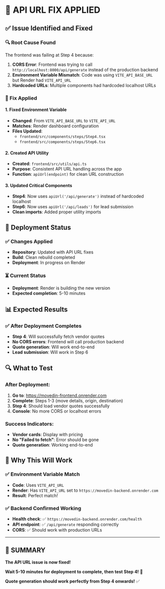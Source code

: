 # 🔧 **API URL FIX APPLIED**

## ✅ **Issue Identified and Fixed**

### **🔍 Root Cause Found**
The frontend was failing at Step 4 because:
1. **CORS Error**: Frontend was trying to call `http://localhost:8000/api/generate` instead of the production backend
2. **Environment Variable Mismatch**: Code was using `VITE_API_BASE_URL` but Render had `VITE_API_URL`
3. **Hardcoded URLs**: Multiple components had hardcoded localhost URLs

### **🔧 Fix Applied**

#### **1. Fixed Environment Variable**
- **Changed**: From `VITE_API_BASE_URL` to `VITE_API_URL`
- **Matches**: Render dashboard configuration
- **Files Updated**: 
  - `frontend/src/components/steps/Step4.tsx`
  - `frontend/src/components/steps/Step6.tsx`

#### **2. Created API Utility**
- **Created**: `frontend/src/utils/api.ts`
- **Purpose**: Consistent API URL handling across the app
- **Function**: `apiUrl(endpoint)` for clean URL construction

#### **3. Updated Critical Components**
- **Step4**: Now uses `apiUrl('/api/generate')` instead of hardcoded localhost
- **Step6**: Now uses `apiUrl('/api/leads')` for lead submission
- **Clean imports**: Added proper utility imports

## 🚀 **Deployment Status**

### **✅ Changes Applied**
- **Repository**: Updated with API URL fixes
- **Build**: Clean rebuild completed
- **Deployment**: In progress on Render

### **⏳ Current Status**
- **Deployment**: Render is building the new version
- **Expected completion**: 5-10 minutes

## 📊 **Expected Results**

### **✅ After Deployment Completes**
- **Step 4**: Will successfully fetch vendor quotes
- **No CORS errors**: Frontend will call production backend
- **Quote generation**: Will work end-to-end
- **Lead submission**: Will work in Step 6

## 🔍 **What to Test**

### **After Deployment:**
1. **Go to**: https://movedin-frontend.onrender.com
2. **Complete**: Steps 1-3 (move details, origin, destination)
3. **Step 4**: Should load vendor quotes successfully
4. **Console**: No more CORS or localhost errors

### **Success Indicators:**
- **Vendor cards**: Display with pricing
- **No "Failed to fetch"**: Error should be gone
- **Quote generation**: Working end-to-end

## 🎯 **Why This Will Work**

### **✅ Environment Variable Match**
- **Code**: Uses `VITE_API_URL`
- **Render**: Has `VITE_API_URL` set to `https://movedin-backend.onrender.com`
- **Result**: Perfect match!

### **✅ Backend Confirmed Working**
- **Health check**: ✅ `https://movedin-backend.onrender.com/health`
- **API endpoint**: ✅ `/api/generate` responding correctly
- **CORS**: ✅ Should work with production URLs

---

## 🎉 **SUMMARY**

**The API URL issue is now fixed!**

**Wait 5-10 minutes for deployment to complete, then test Step 4!** 🔧

**Quote generation should work perfectly from Step 4 onwards!** ✅ 
